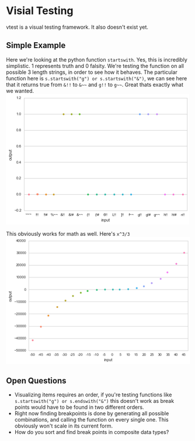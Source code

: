 # Visial Testing
vtest is a visual testing framework. It also doesn't exist yet.

## Simple Example
Here we're looking at the python function `startswith`. Yes, this is incredibly simplistic. 1 represents truth and 0 falsity. We're testing the function on all possible 3 length strings, in order to see how it behaves. The particular function here is `s.startswith("g") or s.startswith("&")`, we can see here that it returns true from `&!!` to `&~~` and  `g!!` to `g~~`. Great thats exactly what we wanted.
![Simple Demo](http://raw.githubusercontent.com/devinmcgloin/vtest/master/img/simple.png)

This obviously works for math as well. Here's `x^3/3`
![Math Demo](http://raw.githubusercontent.com/devinmcgloin/vtest/master/img/math.png)

## Open Questions

- Visualizing items requires an order, if you're testing functions like `s.startswith("g") or s.endswith("&")` this doesn't work as break points would have to be found in two different orders.
- Right now finding breakpoints is done by generating all possible combinations, and calling the function on every single one. This obviously won't scale in its current form.
- How do you sort and find break points in composite data types?
